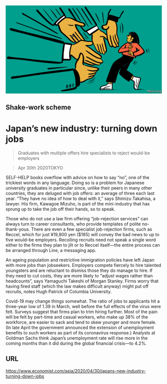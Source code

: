![](./images/20200502_ASD002_0.jpg)

## Shake-work scheme

# Japan’s new industry: turning down jobs

> Graduates with multiple offers hire specialists to reject would-be employers

> Apr 30th 2020TOKYO

SELF-HELP books overflow with advice on how to say “no”, one of the trickiest words in any language. Doing so is a problem for Japanese university graduates in particular since, unlike their peers in many other countries, they are deluged with job offers: an average of three each last year. “They have no idea of how to deal with it,” says Shimizu Takahisa, a lawyer. His firm, Kawagoe Mizuho, is part of the mini-industry that has sprung up to take the job off their hands, so to speak.

Those who do not use a law firm offering “job-rejection services” can always turn to career consultants, who provide templates of polite no-thank-yous. There are even a few specialist job-rejection firms, such as Reccel, which for just ¥19,800 yen ($185) will convey the bad news to up to five would-be employers. Recoiling recruits need not speak a single word either to the firms they plan to jilt or to Reccel itself—the entire process can be arranged through Line, a messaging app.

An ageing population and restrictive immigration policies have left Japan with more jobs than jobseekers. Employers compete fiercely to hire talented youngsters and are reluctant to dismiss those they do manage to hire. If they need to cut costs, they are more likely to “adjust wages rather than headcounts”, says Yamaguchi Takeshi of Morgan Stanley. Firms worry that having fired staff (which the law makes difficult anyway) might put off recruits, notes Hugh Patrick of Columbia University.

Covid-19 may change things somewhat. The ratio of jobs to applicants hit a three-year low of 1.39 in March, well before the full effects of the virus were felt. Surveys suggest that firms plan to trim hiring further. Most of the pain will be felt by part-time and casual workers, who make up 38% of the workforce, are easier to sack and tend to skew younger and more female. (In late April the government announced the extension of unemployment benefits to such workers as part of its coronavirus response.) Analysts at Goldman Sachs think Japan’s unemployment rate will rise more in the coming months than it did during the global financial crisis—to 4.2%.

## URL

https://www.economist.com/asia/2020/04/30/japans-new-industry-turning-down-jobs
